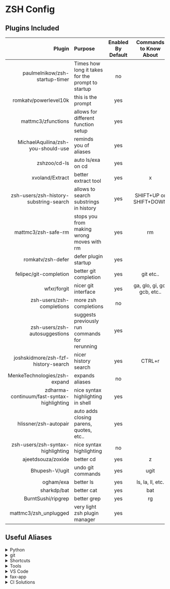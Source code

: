 # ZSH Config

## Plugins Included

|                                     Plugin | Purpose                                           | Enabled By Default |   Commands to Know About    |
| -----------------------------------------: | :------------------------------------------------ | :----------------: | :-------------------------: |
|             paulmelnikow/zsh-startup-timer | Times how long it takes for the prompt to startup |         no         |                             |
|                      romkatv/powerlevel10k | this is the prompt                                |        yes         |                             |
|                         mattmc3/zfunctions | allows for different function setup               |        yes         |                             |
|         MichaelAquilina/zsh-you-should-use | reminds you of aliases                            |        yes         |                             |
|                               zshzoo/cd-ls | auto ls/exa on cd                                 |        yes         |                             |
|                            xvoland/Extract | better extract tool                               |        yes         |              x              |
|     zsh-users/zsh-history-substring-search | allows to search substrings in history            |        yes         |   SHIFT+UP or SHIFT+DOWN    |
|                        mattmc3/zsh-safe-rm | stops you from making wrong moves with rm         |        yes         |             rm              |
|                          romkatv/zsh-defer | defer plugin startup                              |        yes         |                             |
|                     felipec/git-completion | better git completion                             |        yes         |          git etc..          |
|                                wfxr/forgit | nicer git interface                               |        yes         | ga, glo, gi, gd, gcb, etc.. |
|                  zsh-users/zsh-completions | more zsh completions                              |         no         |                             |
|              zsh-users/zsh-autosuggestions | suggests previously run commands for rerunning    |        yes         |                             |
|        joshskidmore/zsh-fzf-history-search | nicer history search                              |        yes         |           CTRL+r            |
|               MenkeTechnologies/zsh-expand | expands aliases                                   |         no         |                             |
| zdharma-continuum/fast-syntax-highlighting | nice syntax highlighting in shell                 |        yes         |                             |
|                      hlissner/zsh-autopair | auto adds closing parens, quotes, etc..           |        yes         |                             |
|          zsh-users/zsh-syntax-highlighting | nice syntax highlighting                          |         no         |                             |
|                         ajeetdsouza/zoxide | better cd                                         |        yes         |              z              |
|                             Bhupesh-V/ugit | undo git commands                                 |        yes         |            ugit             |
|                                  ogham/exa | better ls                                         |        yes         |      ls, la, ll, etc.       |
|                                sharkdp/bat | better cat                                        |        yes         |             bat             |
|                         BurntSushi/ripgrep | better grep                                       |        yes         |             rg              |
|                      mattmc3/zsh_unplugged | very light zsh plugin manager                     |        yes         |                             |

## Useful Aliases

<details>
    <summary>Python</summary>

    py ==> ```python3```
</details>

<details>
    <summary>git</summary>

    initial git configuration
    gcg ==> ```git-config-initial```

    tig - nicer git status logs
    tis ==> ```tig status```
    til ==> ```tig log```
    tib ==> ```tig blame -C```

    commands
    gc ==> ```git checkout```
</details>

<details>
    <summary>Shortcuts</summary>

    open specific files in vs code
    bashrc ==> ```code ~/.bashrc```
    zshrc ==> ```code ~/.zshrc```
    aliases ==> ```code ~/.config/zsh/aliases.zsh```

    vi ==> ```vim```
    md ==> ```mkdir -p```
    rd ==> ```rmdir```
    please ==> ```sudo```

    special cds
    .. ==> ```cd ..```
    back ==> ```cd -```
    home ==> ```cd ```~
    trash ==> ```cd ~/.local/share/Trash/files```

    open specific folder workspaces
    zshcode ==> ```code ~/.config/zsh```

    reload zsh config
    ez ==> ```exec zsh```
    reload ==> ```exec zsh```

    zsh-update-plugins ==> ```zsh-unplugged-update```
</details>

<details>
    <summary>Tools</summary>

    can extract from any archive type
    x ==> ```extract```

    installed ==> ```apt list --installed | fzf```

    network
    ip ==> ```dig +short myip.opendns.com @resolver1.opendns.com```
    iplocal ==> ```ifconfig | grep -Eo 'inet (addr:)?([0-9]*\.){3}[0-9]*' | grep -Eo '([0-9]*\.){3}[0-9]*' | grep -v '127.0.0.1'```
    speedtest ==> ```wget -O /dev/null http://speed.transip.nl/10mb.bin```

    fix typos
    quit ==> ```exit```

    echo paths
    print-fpath ==> ```for fp in $fpath; do echo $fp; done; unset fp```
    print-path ==> ```echo $PATH | tr : \n```
    print-functions ==> ```print -l ${(k)functions[(I)[^_]*]} | sort```

    mask built-ins with better defaults
    mkdir ==> ```mkdir -p```
    cp ==> ```cp -i```
    mv ==> ```mv -i```

    clean up trashcan
    clean-trash ==> ```unsafe-rm -r -f ~/.local/share/Trash/files```

    better ls - uses exa
    ls ==> ```exa -Fgh --group-directories-first --git --icons --color always```
    l ==> ```exa -lbF --group-directories-first --git --icons```
    ll ==> ```exa -lbGF --group-directories-first --git --icons```
    llm ==> ```exa -lbGF --group-directories-first --git --icons --sort | modified```
    la ==> ```exa -lbhHigUmuSa --group-directories-first --git --icons --time-style | long-iso --color-scale```
    lx ==> ```exa -lbhHigUmuSa@ --group-directories-first --git--icons --time-style | long-iso --color-scale```
    lS ==> ```exa -1 --group-directories-first --git --icons```
    lt ==> ```exa --tree --level | 2 --group-directories-first --git --icons```
</details>

<details>
    <summary>VS Code</summary>

    vsc ==> ```code .```
    vsca ==> ```code --add```
    vscd ==> ```code --diff```
    vscg ==> ```code --goto```
    vscn ==> ```code --new-window```
    vscr ==> ```code --reuse-window```
    vscw ==> ```code --wait```
    vscu ==> ```code --user-data-dir```
    vsced ==> ```code --extensions-dir```
    vscie ==> ```code --install-extension```
    vscue ==> ```code --uninstall-extension```
    vscv ==> ```code --verbose```
    vscl ==> ```code --log```
    vscde ==> ```code --disable-extensions```
</details>

<details>
    <summary>fax-app</summary>

    f-server ==> ```dart pub global run dhttpd```
    p-server ==> ```./scripts/start_dev_server.sh```
</details>

<details>
    <summary>CI Solutions</summary>

    restart important services on docker container
    services ==> ```run-services```

    easy access to formatting tools
    js-f ==> ```js_format```
    php-f ==> ```php_format```

    laravel commands
    worker ==> ```sudo php artisan queue:work --tries | 3 --timeout | 3600  --rest | 0.5 --sleep | 5 --queue | high,default,low```
    pamf ==> ```sudo php artisan migrate:fresh --seed```
    pat ==> ```php artisan test```
    patf ==> ```php artisan test --filter```

    js commands
    nrp ==> ```npm run prod```
    nrd ==> ```npm run dev```
    nrw ==> ```npm run watch```
</details>
